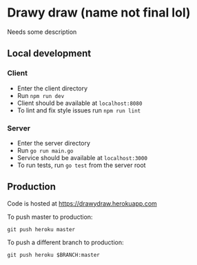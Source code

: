 # Drawy draw (name not final lol)
Needs some description

## Local development
### Client
- Enter the client directory
- Run `npm run dev`
- Client should be available at `localhost:8080`
- To lint and fix style issues run `npm run lint`
### Server
- Enter the server directory
- Run `go run main.go`
- Service should be available at `localhost:3000`
- To run tests, run `go test` from the server root

## Production
Code is hosted at https://drawydraw.herokuapp.com

To push master to production:
```
git push heroku master
```

To push a different branch to production:
```
git push heroku $BRANCH:master
```
